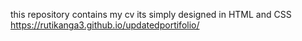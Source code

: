 this repository contains my cv its simply designed in HTML and CSS
https://rutikanga3.github.io/updatedportifolio/
